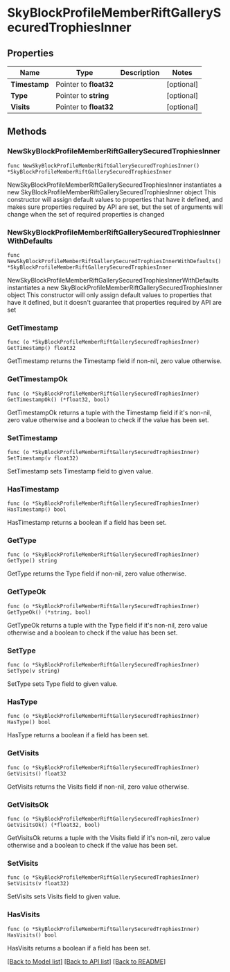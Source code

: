 # SkyBlockProfileMemberRiftGallerySecuredTrophiesInner

## Properties

Name | Type | Description | Notes
------------ | ------------- | ------------- | -------------
**Timestamp** | Pointer to **float32** |  | [optional] 
**Type** | Pointer to **string** |  | [optional] 
**Visits** | Pointer to **float32** |  | [optional] 

## Methods

### NewSkyBlockProfileMemberRiftGallerySecuredTrophiesInner

`func NewSkyBlockProfileMemberRiftGallerySecuredTrophiesInner() *SkyBlockProfileMemberRiftGallerySecuredTrophiesInner`

NewSkyBlockProfileMemberRiftGallerySecuredTrophiesInner instantiates a new SkyBlockProfileMemberRiftGallerySecuredTrophiesInner object
This constructor will assign default values to properties that have it defined,
and makes sure properties required by API are set, but the set of arguments
will change when the set of required properties is changed

### NewSkyBlockProfileMemberRiftGallerySecuredTrophiesInnerWithDefaults

`func NewSkyBlockProfileMemberRiftGallerySecuredTrophiesInnerWithDefaults() *SkyBlockProfileMemberRiftGallerySecuredTrophiesInner`

NewSkyBlockProfileMemberRiftGallerySecuredTrophiesInnerWithDefaults instantiates a new SkyBlockProfileMemberRiftGallerySecuredTrophiesInner object
This constructor will only assign default values to properties that have it defined,
but it doesn't guarantee that properties required by API are set

### GetTimestamp

`func (o *SkyBlockProfileMemberRiftGallerySecuredTrophiesInner) GetTimestamp() float32`

GetTimestamp returns the Timestamp field if non-nil, zero value otherwise.

### GetTimestampOk

`func (o *SkyBlockProfileMemberRiftGallerySecuredTrophiesInner) GetTimestampOk() (*float32, bool)`

GetTimestampOk returns a tuple with the Timestamp field if it's non-nil, zero value otherwise
and a boolean to check if the value has been set.

### SetTimestamp

`func (o *SkyBlockProfileMemberRiftGallerySecuredTrophiesInner) SetTimestamp(v float32)`

SetTimestamp sets Timestamp field to given value.

### HasTimestamp

`func (o *SkyBlockProfileMemberRiftGallerySecuredTrophiesInner) HasTimestamp() bool`

HasTimestamp returns a boolean if a field has been set.

### GetType

`func (o *SkyBlockProfileMemberRiftGallerySecuredTrophiesInner) GetType() string`

GetType returns the Type field if non-nil, zero value otherwise.

### GetTypeOk

`func (o *SkyBlockProfileMemberRiftGallerySecuredTrophiesInner) GetTypeOk() (*string, bool)`

GetTypeOk returns a tuple with the Type field if it's non-nil, zero value otherwise
and a boolean to check if the value has been set.

### SetType

`func (o *SkyBlockProfileMemberRiftGallerySecuredTrophiesInner) SetType(v string)`

SetType sets Type field to given value.

### HasType

`func (o *SkyBlockProfileMemberRiftGallerySecuredTrophiesInner) HasType() bool`

HasType returns a boolean if a field has been set.

### GetVisits

`func (o *SkyBlockProfileMemberRiftGallerySecuredTrophiesInner) GetVisits() float32`

GetVisits returns the Visits field if non-nil, zero value otherwise.

### GetVisitsOk

`func (o *SkyBlockProfileMemberRiftGallerySecuredTrophiesInner) GetVisitsOk() (*float32, bool)`

GetVisitsOk returns a tuple with the Visits field if it's non-nil, zero value otherwise
and a boolean to check if the value has been set.

### SetVisits

`func (o *SkyBlockProfileMemberRiftGallerySecuredTrophiesInner) SetVisits(v float32)`

SetVisits sets Visits field to given value.

### HasVisits

`func (o *SkyBlockProfileMemberRiftGallerySecuredTrophiesInner) HasVisits() bool`

HasVisits returns a boolean if a field has been set.


[[Back to Model list]](../README.md#documentation-for-models) [[Back to API list]](../README.md#documentation-for-api-endpoints) [[Back to README]](../README.md)


